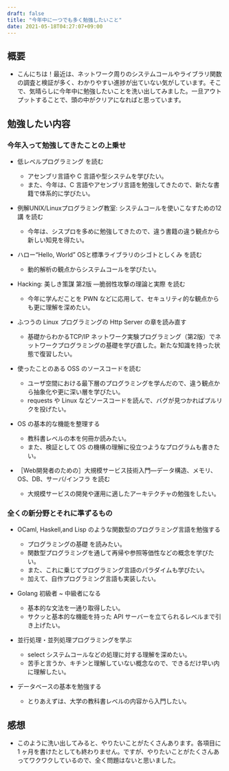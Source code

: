 ```yaml
---
draft: false
title: "今年中に一つでも多く勉強したいこと"
date: 2021-05-18T04:27:07+09:00
---
```


## 概要

- こんにちは！最近は、ネットワーク周りのシステムコールやライブラリ関数の調査と検証が多く、わかりやすい進捗が出ていない気がしています。そこで、気晴らしに今年中に勉強したいことを洗い出してみました。一旦アウトプットすることで、頭の中がクリアになればと思っています。

## 勉強したい内容

<!-- - 以下のフォーマットに従って簡潔に書いていきたいと思います。

* * *

- 〇〇を勉強したい
  - 〇〇を勉強したい理由を端的に述べる。
  - 具体的なアクションを述べていく。

* * * -->

### 今年入って勉強してきたことの上乗せ

- 低レベルプログラミング を読む
  - アセンブリ言語や C 言語や型システムを学びたい。
  - また、今年は、C 言語やアセンブリ言語を勉強してきたので、新たな書籍で体系的に学びたい。

- 例解UNIX/Linuxプログラミング教室: システムコールを使いこなすための12講 を読む
  - 今年は、シスプロを多めに勉強してきたので、違う書籍の違う観点から新しい知見を得たい。

- ハロー“Hello, World” OSと標準ライブラリのシゴトとしくみ を読む
  - 動的解析の観点からシステムコールを学びたい。

- Hacking: 美しき策謀 第2版 ―脆弱性攻撃の理論と実際 を読む
  - 今年に学んだことを PWN などに応用して、セキュリティ的な観点からも更に理解を深めたい。

- ふつうの Linux プログラミングの Http Server の章を読み直す
  - 基礎からわかるTCP/IP ネットワーク実験プログラミング（第2版）でネットワークプログラミングの基礎を学び直した。新たな知識を持った状態で復習したい。

- 使ったことのある OSS のソースコードを読む
  - ユーザ空間における最下層のプログラミングを学んだので、違う観点から抽象化や更に深い層を学びたい。
  - requests や Linux などソースコードを読んで、バグが見つかればプルリクを投げたい。

- OS の基本的な機能を整理する
  - 教科書レベルの本を何冊か読みたい。
  - また、検証として OS の機構の理解に役立つようなプログラムも書きたい。

- ［Web開発者のための］大規模サービス技術入門―データ構造、メモリ、OS、DB、サーバ/インフラ を読む
  - 大規模サービスの開発や運用に適したアーキテクチャの勉強をしたい。

### 全くの新分野とそれに準ずるもの

- OCaml, Haskell,and Lisp のような関数型のプログラミング言語を勉強する
  - プログラミングの基礎 を読みたい。
  - 関数型プログラミングを通して再帰や参照等価性などの概念を学びたい。
  - また、これに乗じてプログラミング言語のパラダイムも学びたい。
  - 加えて、自作プログラミング言語も実装したい。

- Golang 初級者 ~ 中級者になる
  - 基本的な文法を一通り取得したい。
  - サクッと基本的な機能を持った API サーバーを立てられるレベルまで引き上げたい。

- 並行処理・並列処理プログラミングを学ぶ
  - select システムコールなどの処理に対する理解を深めたい。
  - 苦手と言うか、キチンと理解していない概念なので、できるだけ早い内に理解したい。

- データベースの基本を勉強する
  - とりあえずは、大学の教科書レベルの内容から入門したい。

## 感想

- このように洗い出してみると、やりたいことがたくさんあります。各項目に 1 ヶ月を書けたとしても終わりません。ですが、やりたいことがたくさんあってワクワクしているので、全く問題はないと思いました。
